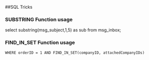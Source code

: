 ##SQL Tricks
### SUBSTRING Function usage
select substring(msg_subject,1,5) as sub from msg_inbox;

### FIND_IN_SET Function usage

``` SELECT name FROM orders,company
WHERE orderID = 1 AND FIND_IN_SET(companyID, attachedCompanyIDs)
```
